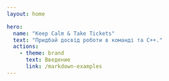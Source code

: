 ```yaml
---
layout: home

hero:
  name: "Keep Calm & Take Tickets"
  text: "Придбай досвід роботи в команді та C++."
  actions:
    - theme: brand
      text: Введение
      link: /markdown-examples
---
```


